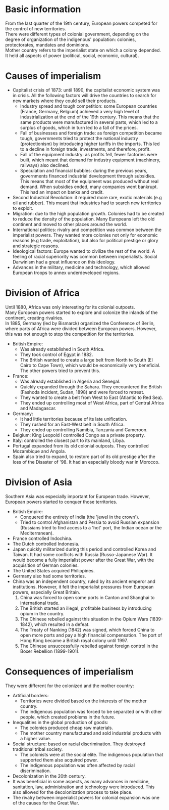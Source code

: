 # Basic information
From the last quarter of the 19th century, European powers competed for the control of new territories.  
There were different types of colonial government, depending on the degree of organization of the indigenous' population: colonies, protectorates, mandates and dominions.  
Mother country refers to the imperialist state on which a colony depended. It held all aspects of power (political, social, economic, cultural).

# Causes of imperialism
- Capitalist crisis of 1873: until 1890, the capitalist economic system was in crisis. All the following factors will drive the countries to search for new markets where they could sell their products.
    - Industry spread and tough competition: some European countries (France, Germany, Belgium) achieved a very high level of industrialization at the end of the 19th century. This means that the same products were manufactured in several parts, which led to a surplus of goods, which in turn led to a fall of the prices.
    - Fall of businesses and foreign trade: as foreign competition became tough, governments tried to protect the national industry (protectionism) by introducing higher tariffs in the imports. This led to a decline in foreign trade, investments, and therefore, profit.  
    - Fall of the equipment industry: as profits fell, fewer factories were built, which meant that demand for industry equipment (machinery, railways) also declined.
    - Speculation and financial bubbles: during the previous years, governments financed industrial development through subsidies. This means that most of the equipment was produced without real demand. When subsidies ended, many companies went bankrupt. This had an impact on banks and credit.
- Second Industrial Revolution: it required more rare, exotic materials (e.g oil and rubber). This meant that industries had to search new territories to exploit.
- Migration: due to the high population growth. Colonies had to be created to reduce the density of the population. Many Europeans left the old continent and moved to other places around the world.
- International politics: rivalry and competition was common between the imperialist powers. They wanted more colonies not only for economic reasons (e.g trade, exploitation), but also for political prestige or glory and strategic reasons.
- Ideological factors: Europe wanted to civilize the rest of the world. A feeling of racial superiority was common between imperialists. Social Darwinism had a great influence on this ideology.
- Advances in the military, medicine and technology, which allowed European troops to annex underdeveloped regions.

# Division of Africa
Until 1880, Africa was only interesting for its colonial outposts.  
Many European powers started to explore and colonize the inlands of the continent, creating rivalries.  
In 1885, Germany (led by Bismarck) organized the Conference of Berlin, where parts of Africa were divided between European powers. However, this was not enough to stop the competition for the territories.
- British Empire:
    - Was already established in South Africa.
    - They took control of Egypt in 1882.
    - The British wanted to create a large belt from North to South (El Cairo to Cape Town), which would be economically very beneficial. The other powers tried to prevent this.
- France:
    - Was already established in Algeria and Senegal.
    - Quickly expanded through the Sahara. They encountered the British (Fashoda incident, Sudan, 1898) and were forced to retreat.
    - They wanted to create a belt from West to East (Atlantic to Red Sea).
    - They ended up controlling most of West Africa, part of Central Africa and Madagascar.
- Germany:
    - It had little territories because of its late unification.
    - They rushed for an East-West belt in South Africa.
    - They ended up controlling Namibia, Tanzania and Cameroon.
- Belgium: King Leopold I controlled Congo as a private property.
- Italy: controlled the closest part to its mainland, Libya.
- Portugal expanded from its old colonial outposts. They controlled Mozambique and Angola.
- Spain also tried to expand, to restore part of its old prestige after the loss of the Disaster of '98. It had an especially bloody war in Morocco.

# Division of Asia
Southern Asia was especially important for European trade. However, European powers started to conquer those territories.
- British Empire:
    - Conquered the entirety of India (the 'jewel in the crown').
    - Tried to control Afghanistan and Persia to avoid Russian expansion (Russians tried to find access to a 'hot' port, the Indian ocean or the Mediterranean).
- France controlled Indochina.
- The Dutch controlled Indonesia.
- Japan quickly militarized during this period and controlled Korea and Taiwan. It had some conflicts with Russia (Russo-Japanese War). It would become a fully imperialist power after the Great War, with the acquisition of German colonies.
- The United States acquired Philippines.
- Germany also had some territories.
- China was an independent country, ruled by its ancient emperor and institutions. However, it felt the imperialist pressures from European powers, especially Great Britain.
    1. China was forced to open some ports in Canton and Shanghai to international trade.
    2. The British started an illegal, profitable business by introducing opium in the country.
    3. The Chinese rebelled against this situation in the Opium Wars (1839-1842), which resulted in a defeat.
    4. The Treaty of Nanking (1842) was signed, which forced China to open more ports and pay a high financial compensation. The port of Hong Kong became a British royal colony until 1997.
    5. The Chinese unsuccessfully rebelled against foreign control in the Boxer Rebellion (1899-1901).  

# Consequences of imperialism

They were different for the colonized and the mother country:
- Artificial borders:
    - Territories were divided based on the interests of the mother country.
    - The indigenous population was forced to be separated or with other people, which created problems in the future.
- Inequalities in the global production of goods:
    - The colonies produced cheap raw materials.
    - The mother country manufactured and sold industrial products with a higher value.
- Social structure: based on racial discrimination. They destroyed traditional tribal society.
    - The colonists were at the social elite. The indigenous population that supported them also acquired power.
    - The indigenous population was often affected by racial discrimination.
- Decolonization in the 20th century.
- It was beneficial in some aspects, as many advances in medicine, sanitation, law, administration and technology were introduced. This also allowed for the decolonization process to take place.
- The rivalry between imperialist powers for colonial expansion was one of the causes for the Great War.